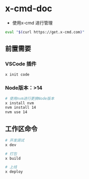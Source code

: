 # x-cmd-doc

- 使用x-cmd 进行管理

```bash
eval "$(curl https://get.x-cmd.com)"
```

## 前置需要

### VSCode 插件

```bash
x init code
```

### Node版本：>14

```bash
# 使用nvm进行更换Node版本
x install nvm
nvm install 14
nvm use 14
```

## 工作区命令

```bash
# 开发调试
x dev

# 打包
x build

# 上线
x deploy
```
